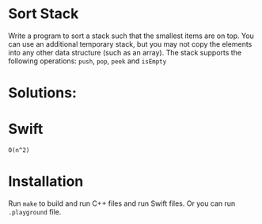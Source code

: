 # Sort Stack
Write a program to sort a stack such that the smallest items are on top. You can use an additional temporary stack, but you may not copy the elements into any other data structure (such as an array). The stack supports the following operations: `push`, `pop`, `peek` and `isEmpty`

# Solutions:

# Swift
```
O(n^2)
```

# Installation
Run `make` to build and run C++ files and run Swift files. Or you can run `.playground` file.
